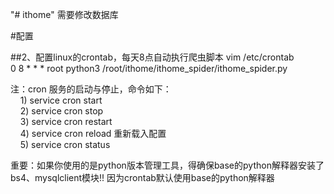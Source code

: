 "# ithome" 
需要修改数据库



#配置
[^_^]: #()
##1、配置settings.py下的数据库参数
    1) DATABASES_HOST = '127.0.0.1'  
    2) DATABASES_NAME = 'ithome'  
    3) DATABASES_USER = 'root'  
    4) DATABASES_PASSWORD = '123456'  

##2、配置linux的crontab，每天8点自动执行爬虫脚本
vim /etc/crontab  
0 8 * * * root python3 /root/ithome/ithome_spider/ithome_spider.py
  
注：cron 服务的启动与停止，命令如下：  
    1) service cron start  
    2) service cron stop  
    3) service cron restart  
    4) service cron reload      重新载入配置  
    5) service cron status

重要：如果你使用的是python版本管理工具，得确保base的python解释器安装了bs4、mysqlclient模块!! 
因为crontab默认使用base的python解释器 
  

